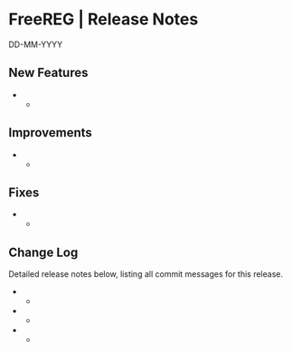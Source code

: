 __FreeREG | Release Notes__
=======================
DD-MM-YYYY

__New Features__
----------------

* -


__Improvements__
----------------

* -


__Fixes__
---------

* -


__Change Log__
----------------

Detailed release notes below, listing all commit messages for this release.

* -
* -
* -